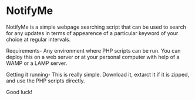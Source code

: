 # NotifyMe

NotifyMe is a simple webpage searching script that can be used to search for any updates in terms of appearence of a particular keyword of your choice at regular intervals.

Requirements-
Any environment where PHP scripts can be run. You can deploy this on a web server or at your personal computer with help of a WAMP or a LAMP server. 

Getting it running- 
This is really simple. Download it, extarct it if it is zipped, and use the PHP scripts directly.

Good luck!
